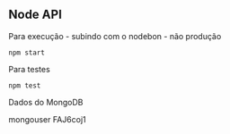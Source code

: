## Node API

Para execução - subindo com o nodebon - não produção
```
npm start
```

Para testes
```
npm test
```


Dados do MongoDB

mongouser
FAJ6coj1



